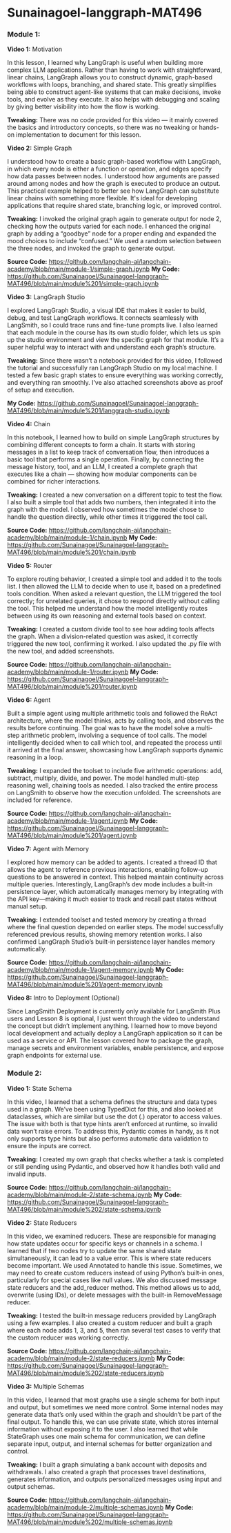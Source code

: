 # Sunainagoel-langgraph-MAT496
### Module 1:
**Video 1:** Motivation

In this lesson, I learned why LangGraph is useful when building more complex LLM applications. Rather than having to work with straightforward, linear chains, LangGraph allows you to construct dynamic, graph-based workflows with loops, branching, and shared state. This greatly simplifies being able to construct agent-like systems that can make decisions, invoke tools, and evolve as they execute. It also helps with debugging and scaling by giving better visibility into how the flow is working.

**Tweaking:** There was no code provided for this video — it mainly covered the basics and introductory concepts, so there was no tweaking or hands-on implementation to document for this lesson.


**Video 2:** Simple Graph

I understood how to create a basic graph-based workflow with LangGraph, in which every node is either a function or operation, and edges specify how data passes between nodes. I understood how arguments are passed around among nodes and how the graph is executed to produce an output. This practical example helped to better see how LangGraph can substitute linear chains with something more flexible. It's ideal for developing applications that require shared state, branching logic, or improved control.

**Tweaking:** I invoked the original graph again to generate output for node 2, checking how the outputs varied for each node. I enhanced the original graph by adding a “goodbye” node for a proper ending and expanded the mood choices to include “confused.” We used a random selection between the three nodes, and invoked the graph to generate output.

**Source Code:** https://github.com/langchain-ai/langchain-academy/blob/main/module-1/simple-graph.ipynb
**My Code:** https://github.com/Sunainagoel/Sunainagoel-langgraph-MAT496/blob/main/module%201/simple-graph.ipynb


**Video 3:** LangGraph Studio

I explored LangGraph Studio, a visual IDE that makes it easier to build, debug, and test LangGraph workflows. It connects seamlessly with LangSmith, so I could trace runs and fine-tune prompts live. I also learned that each module in the course has its own studio folder, which lets us spin up the studio environment and view the specific graph for that module. It’s a super helpful way to interact with and understand each graph’s structure.

**Tweaking:** Since there wasn’t a notebook provided for this video, I followed the tutorial and successfully ran LangGraph Studio on my local machine. I tested a few basic graph states to ensure everything was working correctly, and everything ran smoothly. I’ve also attached screenshots above as proof of setup and execution.

**My Code:** https://github.com/Sunainagoel/Sunainagoel-langgraph-MAT496/blob/main/module%201/langgraph-studio.ipynb


**Video 4:** Chain

In this notebook, I learned how to build on simple LangGraph structures by combining different concepts to form a chain. It starts with storing messages in a list to keep track of conversation flow, then introduces a basic tool that performs a single operation. Finally, by connecting the message history, tool, and an LLM, I created a complete graph that executes like a chain — showing how modular components can be combined for richer interactions.

**Tweaking:** I created a new conversation on a different topic to test the flow. I also built a simple tool that adds two numbers, then integrated it into the graph with the model. I observed how sometimes the model chose to handle the question directly, while other times it triggered the tool call.

**Source Code:** https://github.com/langchain-ai/langchain-academy/blob/main/module-1/chain.ipynb
**My Code:** https://github.com/Sunainagoel/Sunainagoel-langgraph-MAT496/blob/main/module%201/chain.ipynb


**Video 5:** Router

To explore routing behavior, I created a simple tool and added it to the tools list. I then allowed the LLM to decide when to use it, based on a predefined tools condition. When asked a relevant question, the LLM triggered the tool correctly; for unrelated queries, it chose to respond directly without calling the tool. This helped me understand how the model intelligently routes between using its own reasoning and external tools based on context.

**Tweaking:** I created a custom divide tool to see how adding tools affects the graph. When a division-related question was asked, it correctly triggered the new tool, confirming it worked. I also updated the .py file with the new tool, and added screenshots.

**Source Code:** https://github.com/langchain-ai/langchain-academy/blob/main/module-1/router.ipynb
**My Code:** https://github.com/Sunainagoel/Sunainagoel-langgraph-MAT496/blob/main/module%201/router.ipynb


**Video 6:** Agent

Built a simple agent using multiple arithmetic tools and followed the ReAct architecture, where the model thinks, acts by calling tools, and observes the results before continuing. The goal was to have the model solve a multi-step arithmetic problem, involving a sequence of tool calls. The model intelligently decided when to call which tool, and repeated the process until it arrived at the final answer, showcasing how LangGraph supports dynamic reasoning in a loop.

**Tweaking:** I expanded the toolset to include five arithmetic operations: add, subtract, multiply, divide, and power. The model handled multi-step reasoning well, chaining tools as needed. I also tracked the entire process on LangSmith to observe how the execution unfolded. The screenshots are included for reference.

**Source Code:** https://github.com/langchain-ai/langchain-academy/blob/main/module-1/agent.ipynb
**My Code:** https://github.com/Sunainagoel/Sunainagoel-langgraph-MAT496/blob/main/module%201/agent.ipynb


**Video 7:** Agent with Memory

I explored how memory can be added to agents. I created a thread ID that allows the agent to reference previous interactions, enabling follow-up questions to be answered in context. This helped maintain continuity across multiple queries. Interestingly, LangGraph’s dev mode includes a built-in persistence layer, which automatically manages memory by integrating with the API key—making it much easier to track and recall past states without manual setup.

**Tweaking:** I extended toolset and tested memory by creating a thread where the final question depended on earlier steps. The model successfully referenced previous results, showing memory retention works. I also confirmed LangGraph Studio’s built-in persistence layer handles memory automatically.

**Source Code:** https://github.com/langchain-ai/langchain-academy/blob/main/module-1/agent-memory.ipynb
**My Code:** https://github.com/Sunainagoel/Sunainagoel-langgraph-MAT496/blob/main/module%201/agent-memory.ipynb


**Video 8:** Intro to Deployment (Optional)

Since LangSmith Deployment is currently only available for LangSmith Plus users and Lesson 8 is optional, I just went through the video to understand the concept but didn’t implement anything. I learned how to move beyond local development and actually deploy a LangGraph application so it can be used as a service or API. The lesson covered how to package the graph, manage secrets and environment variables, enable persistence, and expose graph endpoints for external use.


### Module 2:
**Video 1:** State Schema

In this video, I learned that a schema defines the structure and data types used in a graph. We’ve been using TypedDict for this, and also looked at dataclasses, which are similar but use the dot (.) operator to access values. The issue with both is that type hints aren’t enforced at runtime, so invalid data won’t raise errors. To address this, Pydantic comes in handy, as it not only supports type hints but also performs automatic data validation to ensure the inputs are correct.

**Tweaking:** I created my own graph that checks whether a task is completed or still pending using Pydantic, and observed how it handles both valid and invalid inputs.

**Source Code:** https://github.com/langchain-ai/langchain-academy/blob/main/module-2/state-schema.ipynb
**My Code:** https://github.com/Sunainagoel/Sunainagoel-langgraph-MAT496/blob/main/module%202/state-schema.ipynb


**Video 2:** State Reducers

In this video, we examined reducers. These are responsible for managing how state updates occur for specific keys or channels in a schema. I learned that if two nodes try to update the same shared state simultaneously, it can lead to a value error. This is where state reducers become important. We used Annotated to handle this issue. Sometimes, we may need to create custom reducers instead of using Python’s built-in ones, particularly for special cases like null values. We also discussed message state reducers and the add_reducer method. This method allows us to add, overwrite (using IDs), or delete messages with the built-in RemoveMessage reducer.

**Tweaking:** I tested the built-in message reducers provided by LangGraph using a few examples. I also created a custom reducer and built a graph where each node adds 1, 3, and 5, then ran several test cases to verify that the custom reducer was working correctly.

**Source Code:** https://github.com/langchain-ai/langchain-academy/blob/main/module-2/state-reducers.ipynb
**My Code:** https://github.com/Sunainagoel/Sunainagoel-langgraph-MAT496/blob/main/module%202/state-reducers.ipynb


**Video 3:** Multiple Schemas

In this video, I learned that most graphs use a single schema for both input and output, but sometimes we need more control. Some internal nodes may generate data that’s only used within the graph and shouldn’t be part of the final output. To handle this, we can use private state, which stores internal information without exposing it to the user. I also learned that while StateGraph uses one main schema for communication, we can define separate input, output, and internal schemas for better organization and control.

**Tweaking:** I built a graph simulating a bank account with deposits and withdrawals. I also created a graph that processes travel destinations, generates information, and outputs personalized messages using input and output schemas.

**Source Code:** https://github.com/langchain-ai/langchain-academy/blob/main/module-2/multiple-schemas.ipynb
**My Code:** https://github.com/Sunainagoel/Sunainagoel-langgraph-MAT496/blob/main/module%202/multiple-schemas.ipynb
